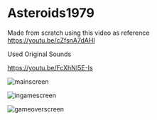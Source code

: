 # Asteroids1979

Made from scratch using this video as reference https://youtu.be/cZfsnA7dAHI

Used Original Sounds

https://youtu.be/FcXhNI5E-Is

![mainscreen](https://user-images.githubusercontent.com/59400159/163112906-938ba78c-6d88-4824-90f5-1ce336b9ad8d.PNG)

![ingamescreen](https://user-images.githubusercontent.com/59400159/163112911-25b88792-6b3a-4475-8717-91d295c5bccf.PNG)

![gameoverscreen](https://user-images.githubusercontent.com/59400159/163112915-23893096-f19f-4371-86dd-2ba0a623b8af.PNG)
